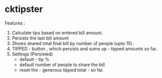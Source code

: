 cktipster
=========
Features : 

1. Calculate tips based on entered bill amount.
2. Persists the last bill amount
3. Shows shared total final bill by number of people (upto 15).
4. TIPPED - button , which persists and sums up - tipped amounts so far.
5. Settings (Persisted)
      - default - tip % 
      - default number of people to share the bill
      - reset the - generous tipped total - so far.


